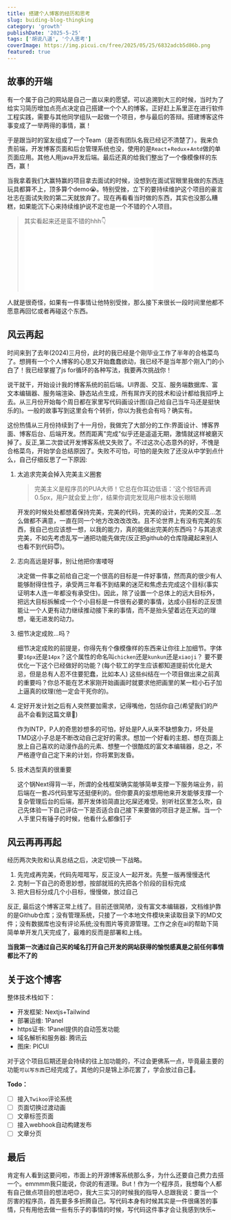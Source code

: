 ```yaml
---
title: 搭建个人博客的经历和思考
slug: buiding-blog-thingking
category: 'growth'
publishDate: '2025-5-25'
tags: ['胡说八道', '个人思考']
coverImage: https://img.picui.cn/free/2025/05/25/6832adcb5d86b.png
featured: true
---
```


## 故事的开端

有一个属于自己的网站是自己一直以来的愿望。可以追溯到大三的时候，当时为了给实习简历增加点亮点决定自己搭建一个个人的博客。正好赶上系里正在进行软件工程实践，需要与其他同学组队一起做一个项目，参与最后的答辩。搭建博客这件事变成了一举两得的事情，赢！

于是跟当时的室友组成了一个Team（是否有团队名我已经记不清楚了）。我来负责前端，开发博客页面和后台管理系统也没，使用的是`React`+`Redux`+`Antd`做的单页面应用。其他人用java开发后端。最后还真的给我们整出了一个像模像样的东西，赢！

当我拿着我们大赢特赢的项目拿去面试的时候，没想到在面试官眼里我做的东西连玩具都算不上，顶多算个demo😭。特别受挫，立下的要持续维护这个项目的豪言壮志在面试失败的第二天就放弃了。现在再看看当时做的东西，其实也没那么糟糕，如果能沉下心来持续维护说不定也是一个不错的个人项目。

> 其实看起来还是蛮不错的hhh👇
> ![初代博客](/images/blog/0-building-blog.md)

人就是很奇怪，如果有一件事情让他特别受挫，那么接下来很长一段时间里他都不愿意再回忆或者再碰这个东西。

## 风云再起

时间来到了去年(2024)三月份，此时的我已经是个刚毕业工作了半年的合格菜鸟了。想拥有一个个人博客的心思又开始蠢蠢欲动，我已经不是当年那个刚入门的小白了！我已经掌握了js for循环的各种写法，我要再次挑战你！

说干就干，开始设计我的博客系统的前后端。UI界面、交互、服务端数据库、富文本编辑器、服务端渲染、静态站点生成，所有屌炸天的技术和设计都给我招呼上去。从三月份开始每个周日都在家里写代码画设计图(自己给自己当牛马还是挺快乐的)。一般的故事写到这里会有个转折，你以为我也会有吗？确实有。

这份热情从三月份持续到了十一月份，我做完了大部分的工作:界面设计、博客界面、博客后台、后端开发。然而距离"完成"似乎还是遥遥无期，激情就这样被磨灭掉了。反正,第二次尝试开发博客系统又失败了。不过这次心态意外的好，不愧是合格菜鸟，开始学会总结原因了。失败不可怕，可怕的是失败了还没从中学到点什么，自己仔细反思了一下原因:

1. 太追求完美会掉入完美主义圈套

   > 完美主义是程序员的PUA大师！它总在你耳边低语：'这个按钮再调0.5px，用户就会爱上你'，结果你调完发现用户根本没长眼睛

   开发的时候处处都想着保持完美，完美的代码，完美的设计，完美的交互...怎么做都不满意，一直在同一个地方改改改改改。且不论世界上有没有完美的东西，我自己也应该想一想，以我的能力，真的能做出完美的东西吗？与其追求完美，不如先考虑乱写一通把功能先做完(反正把github的仓库隐藏起来别人也看不到代码😇)。

2. 志向高远是好事，别让他把你害喽呀

   决定做一件事之前给自己定一个很高的目标是一件好事情，然而真的很少有人能够耐得住性子，承受两三年看不到结果的迷茫和焦虑去完成这个目标(事实证明本人连一年都没有承受住)。因此，除了设置一个总体上的远大目标外，把远大目标拆解成一个个小目标是一件很有必要的事情，达成小目标的正反馈能让一个人更有动力继续推动接下来的事情，而不是抬头望着远在天边的理想，毫无进发的动力。

3. 细节决定成败...吗？

   细节决定成败的前提是，你得先有个像模像样的东西来让你往上加细节。字体要`16px`还是`14px`？这个属性的命名叫`chicken`还是`kunkun`还是`xiaoji`？ 要不要优化一下这个已经做好的功能？(每个软工的学生应该都知道提前优化是大忌，但是总有人忍不住要犯蠢，比如本人) 这些纠结在一个项目做出来之前真的重要吗？你总不能在艺术家刚开始画画时就要求他把画里的某一粒小石子加上逼真的纹理(他一定会干死你的)。

4. 定好开发计划之后有人突然要加需求，记得嘴他，包括你自己(希望我们的产品不会看到这篇文章🙏)

   作为INTP，P人的奇思妙想多的可怕，好处是P人从来不缺想象力，坏处是TMD这小子总是不断改动自己定好的需求。想加一个好看的主题、想在页面上放上自己喜欢的动漫作品的元素、想整一个很酷炫的富文本编辑器，总之，不严格遵守自己定下来的计划，你将累到发昏。

5. 技术选型真的很重要

   这个锅Next得背一半，所谓的全栈框架确实能够简单支撑一下服务端业务，前后端在一套JS代码里写还挺便利的。但你要真的妄想用他来开发能够支撑一个复杂管理后台的后端，那开发体验简直比吃屎还难受。别听社区里怎么吹，自己先体验一下自己评估一下是否适合自己接下来要做的项目才是正解。当一个人手里只有锤子的时候，他看什么都像钉子

## 风云再再再起

经历两次失败和认真总结之后，决定切换一下战略。

1. 先完成再完美，代码先哐哐写，反正没人一起开发。先整一版再慢慢迭代
2. 克制一下自己的奇思妙想，按部就班的先把各个阶段的目标完成
3. 把大目标分成几个小目标，慢慢做，放过自己

反正, 最后这个博客正常上线了。目前还很简陋，没有富文本编辑器，文档维护靠的是Github仓库；没有管理系统，只接了一个本地文件模块来读取目录下的MD文件；没有数据库也没有评论系统;没有图片等资源管理。工作之余在ai的帮助下简简单单开发几天完成了，最难的反而是部署和上线。

**当我第一次通过自己买的域名打开自己开发的网站获得的愉悦感真是之前任何事情都比不了的**

## 关于这个博客

整体技术栈如下：

- 开发框架: Nextjs+Tailwind
- 部署运维: 1Panel
- https证书: 1Panel提供的自动签发功能
- 域名解析和服务器: 腾讯云
- 图床: PICUI

对于这个项目后期还是会持续的往上加功能的，不过会更佛系一点，毕竟最主要的功能`可以写东西`已经完成了。其他的只是锦上添花罢了，学会放过自己🙏。

**Todo：**

- [ ] 接入`Twikoo`评论系统
- [ ] 页面切换过渡动画
- [ ] 文章标签页面
- [ ] 接入webhook自动构建发布
- [ ] 文章分页

## 最后

肯定有人看到这要问啦，市面上的开源博客系统那么多，为什么还要自己费力去搭一个。emmmm我只能说，你说的有道理。But！作为一个程序员，我想每个人都有自己做点项目的想法吧🙃，我大三实习的时候我的指导人总跟我说：要当一个厉害的程序员，首先要多多折腾自己。写代码本身有时候其实是一件很痛苦的事情，只有用他去做一些有乐子的事情的时候，写代码这件事才会让我感到快乐~
